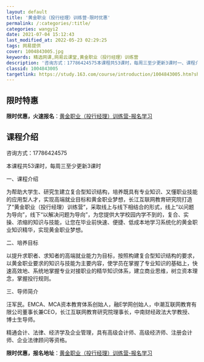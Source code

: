 ```yaml
---
layout: default
title: '黄金职业（投行经理）训练营-限时优惠'
permalink: /:categories/:title/
categories: wangyi2
date: 2021-07-04 15:12:43
last_modified_at: 2022-05-23 02:29:25
tags: 网易提供
cover: 1004843005.jpg
keywords: 精选网课,网易云课堂,黄金职业（投行经理）训练营
description: '咨询方式：17786424575本课程共53课时，每周三至少更新3课时一、课程介绍为帮助大学生、研究生建立复合型知识结构'
classid: 1004843005
targetlink: https://study.163.com/course/introduction/1004843005.htm?share=1&shareId=1025206652&utm_campaign=share&utm_medium=iphoneShare&utm_source=&utm_u=1025206652
---
```


## 限时特惠

**限时优惠，火速报名**：[黄金职业（投行经理）训练营-报名学习](https://study.163.com/course/introduction/1004843005.htm?share=1&shareId=1025206652&utm_campaign=share&utm_medium=iphoneShare&utm_source=&utm_u=1025206652)

## 课程介绍

咨询方式：17786424575

本课程共53课时，每周三至少更新3课时

一、课程介绍

为帮助大学生、研究生建立复合型知识结构，培养既具有专业知识、又懂职业技能的应用型人才，实现高端就业目标和黄金职业梦想，长江互联网教育研究院打造了“黄金职业（投行经理）训练营”，采取线上与线下相结合的形式，线上“以问题为导向”，线下“以解决问题为导向”，为您提供大学校园内学不到的，复合、实操、浓缩的知识与技能，让您在毕业前快速、便捷、低成本地学习系统化的黄金职业知识精华，实现黄金职业梦想。

二、培养目标

以提升求职者、求知者的高端就业能力为目标，按照构建复合型知识结构的要求，以黄金职业要求的知识与技能为主要内容，使学员在掌握了专业知识的基础上，快速高效地、系统地掌握专业对接职业的精华知识体系，建立商业思维，树立资本理念，掌握投行规则。

三、导师简介

汪军民。EMCA、MCA资本教育体系创始人，融E学网创始人，中潮互联网教育有限公司董事长兼CEO，长江互联网教育研究院理事长，中南财经政法大学教授、博士生导师。

精通会计、法律、经济学及企业管理，具有高级会计师、高级经济师、注册会计师、企业法律顾问等资格。

**限时优惠，报名地址**：[黄金职业（投行经理）训练营-报名学习](https://study.163.com/course/introduction/1004843005.htm?share=1&shareId=1025206652&utm_campaign=share&utm_medium=iphoneShare&utm_source=&utm_u=1025206652)

